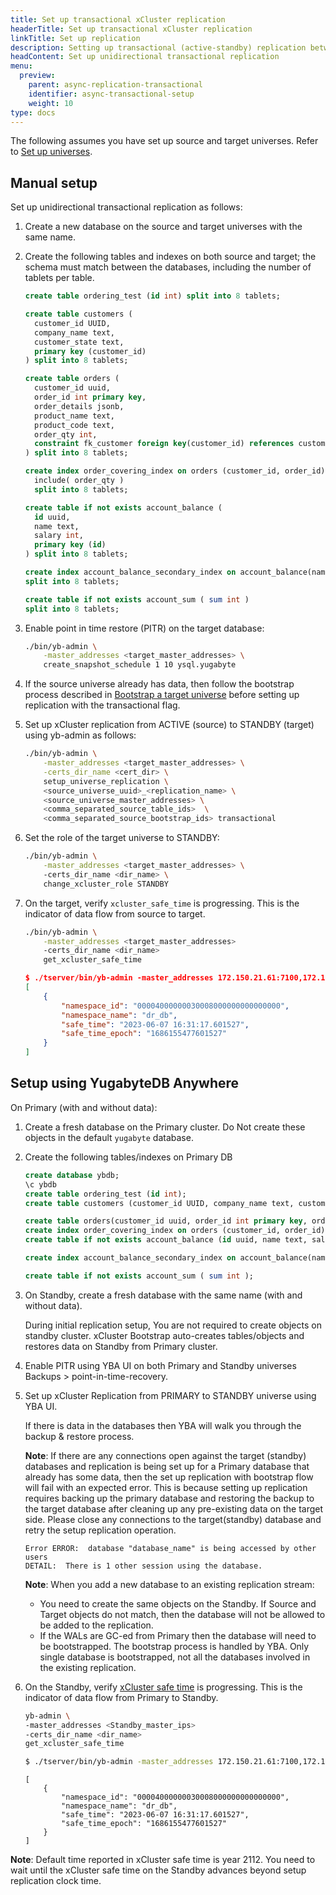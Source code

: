 ```yaml
---
title: Set up transactional xCluster replication
headerTitle: Set up transactional xCluster replication
linkTitle: Set up replication
description: Setting up transactional (active-standby) replication between universes
headContent: Set up unidirectional transactional replication
menu:
  preview:
    parent: async-replication-transactional
    identifier: async-transactional-setup
    weight: 10
type: docs
---
```


The following assumes you have set up source and target universes. Refer to [Set up universes](../async-replication/#set-up-universes).

## Manual setup

Set up unidirectional transactional replication as follows:

1. Create a new database on the source and target universes with the same name.

1. Create the following tables and indexes on both source and target; the schema must match between the databases, including the number of tablets per table.

    ```sql
    create table ordering_test (id int) split into 8 tablets;

    create table customers (
      customer_id UUID,
      company_name text,
      customer_state text,
      primary key (customer_id)
    ) split into 8 tablets;

    create table orders (
      customer_id uuid,
      order_id int primary key,
      order_details jsonb,
      product_name text,
      product_code text,
      order_qty int,
      constraint fk_customer foreign key(customer_id) references customers(customer_id)
    ) split into 8 tablets;

    create index order_covering_index on orders (customer_id, order_id)
      include( order_qty )
      split into 8 tablets;

    create table if not exists account_balance (
      id uuid,
      name text,
      salary int,
      primary key (id)
    ) split into 8 tablets; 

    create index account_balance_secondary_index on account_balance(name)
    split into 8 tablets;

    create table if not exists account_sum ( sum int )
    split into 8 tablets;
    ```

1. Enable point in time restore (PITR) on the target database:

    ```sh
    ./bin/yb-admin \
        -master_addresses <target_master_addresses> \
        create_snapshot_schedule 1 10 ysql.yugabyte
    ```

1. If the source universe already has data, then follow the bootstrap process described in [Bootstrap a target universe](../async-replication/#bootstrap-a-target-universe) before setting up replication with the transactional flag.

1. Set up xCluster replication from ACTIVE (source) to STANDBY (target) using yb-admin as follows:

    ```sh
    ./bin/yb-admin \
        -master_addresses <target_master_addresses> \
        -certs_dir_name <cert_dir> \
        setup_universe_replication \
        <source_universe_uuid>_<replication_name> \
        <source_universe_master_addresses> \
        <comma_separated_source_table_ids>  \
        <comma_separated_source_bootstrap_ids> transactional
    ```

1. Set the role of the target universe to STANDBY:

    ```sh
    ./bin/yb-admin \
        -master_addresses <target_master_addresses> \ 
        -certs_dir_name <dir_name> \
        change_xcluster_role STANDBY
    ```

1. On the target, verify `xcluster_safe_time` is progressing. This is the indicator of data flow from source to target.

    ```sh
    ./bin/yb-admin \
        -master_addresses <target_master_addresses>
        -certs_dir_name <dir_name> 
        get_xcluster_safe_time
    ```

    ```output.json
    $ ./tserver/bin/yb-admin -master_addresses 172.150.21.61:7100,172.150.44.121:7100,172.151.23.23:7100 get_xcluster_safe_time
    [
        {
            "namespace_id": "00004000000030008000000000000000",
            "namespace_name": "dr_db",
            "safe_time": "2023-06-07 16:31:17.601527",
            "safe_time_epoch": "1686155477601527"
        }
    ]
    ```

## Setup using YugabyteDB Anywhere

On Primary (with and without data):

1. Create a fresh database on the Primary cluster. Do Not create these objects in the default `yugabyte` database.

1. Create the following tables/indexes on Primary DB

    ```sql
    create database ybdb;
    \c ybdb
    create table ordering_test (id int);
    create table customers (customer_id UUID, company_name text, customer_state text, primary key (customer_id));

    create table orders(customer_id uuid, order_id int primary key, order_details jsonb, product_name text,product_code text, order_qty int, constraint fk_customer foreign key(customer_id) references customers(customer_id));
    create index order_covering_index on orders (customer_id, order_id) include( order_qty); 
    create table if not exists account_balance (id uuid, name text, salary int, primary key (id)); 

    create index account_balance_secondary_index on account_balance(name);

    create table if not exists account_sum ( sum int );
    ```

1. On Standby, create a fresh database with the same name (with and without data).

    During initial replication setup, You are not required to create objects on standby cluster. xCluster Bootstrap auto-creates tables/objects and restores data on Standby from Primary cluster.

1. Enable PITR using YBA UI on both Primary and Standby universes
Backups > point-in-time-recovery.

1. Set up xCluster Replication from PRIMARY to STANDBY universe using YBA UI.

    If there is data in the databases then YBA will walk you through the backup & restore process.

    **Note**: If there are any connections open against the target (standby) databases and replication is being set up for a Primary database that already has some data, then the set up replication with bootstrap flow will fail with an expected error. This is because setting up replication requires backing up the primary database and restoring the backup to the target database after cleaning up any pre-existing data on the target side. Please close any connections to the target(standby) database and retry the setup replication operation.

    ```output
    Error ERROR:  database "database_name" is being accessed by other users
    DETAIL:  There is 1 other session using the database.
    ```

    **Note**: When you add a new database to an existing replication stream:

    - You need to create the same objects on the Standby. If Source and Target objects do not match, then the database will not be allowed to be added to the replication.
    - If the WALs are GC-ed from Primary then the database will need to be bootstrapped. The bootstrap process is handled by YBA. Only single database is bootstrapped, not all the databases involved in the existing replication.

1. On the Standby, verify [xCluster safe time](../../../../architecture/docdb-replication/async-replication/#transactional-replication) is progressing. This is the indicator of data flow from Primary to Standby.

    ```sh
    yb-admin \
    -master_addresses <Standby_master_ips>
    -certs_dir_name <dir_name> 
    get_xcluster_safe_time

    $ ./tserver/bin/yb-admin -master_addresses 172.150.21.61:7100,172.150.44.121:7100,172.151.23.23:7100 get_xcluster_safe_time
    ```

    ```output
    [
        {
            "namespace_id": "00004000000030008000000000000000",
            "namespace_name": "dr_db",
            "safe_time": "2023-06-07 16:31:17.601527",
            "safe_time_epoch": "1686155477601527"
        }
    ]
    ```

**Note**: Default time reported in xCluster safe time is year 2112. You need to wait until the xCluster safe time on the Standby advances beyond setup replication clock time.
